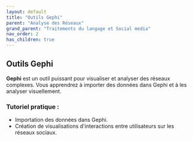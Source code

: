 ```yaml
---
layout: default
title: "Outils Gephi"
parent: "Analyse des Réseaux"
grand_parent: "Traitements du langage et Social media"
nav_order: 2
has_children: true
---
```


## Outils Gephi

**Gephi** est un outil puissant pour visualiser et analyser des réseaux complexes. Vous apprendrez à importer des données dans Gephi et à les analyser visuellement.

### Tutoriel pratique :
- Importation des données dans Gephi.
- Création de visualisations d'interactions entre utilisateurs sur les réseaux sociaux.
